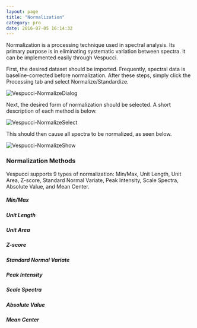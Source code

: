 ```yaml
---
layout: page
title: "Normalization"
category: pro
date: 2016-07-05 16:14:32
---
```


Normalization is a processing technique used in spectral analysis. Its primary purpose is in eliminating systematic variation between spectra. It can be implemented easily through Vespucci.

First, the desired dataset should be imported. Frequently, spectral data is baseline-corrected before normalization. After these steps, simply click the Processing tab and select Normalize/Standardize.

![Vespucci-NormalizeDialog](https://gabowers.github.io/Vespucci-docs/img/Normalize1.png)

Next, the desired form of normalization should be selected. A short description of each method is below.

![Vespucci-NormalizeSelect](https://gabowers.github.io/Vespucci-docs/img/Normalize2.png)

This should then cause all spectra to be normalized, as seen below.

![Vespucci-NormalizeShow](https://gabowers.github.io/Vespucci-docs/img/Normalize3.png)



### Normalization Methods ###

Vespucci supports 9 types of normalization: Min/Max, Unit Length, Unit Area, Z-score, Standard Normal Variate, Peak Intensity, Scale Spectra, Absolute Value, and Mean Center.

##### Min/Max #####

##### Unit Length #####

##### Unit Area #####

##### Z-score #####

##### Standard Normal Variate #####

##### Peak Intensity #####

##### Scale Spectra #####

##### Absolute Value #####

##### Mean Center #####